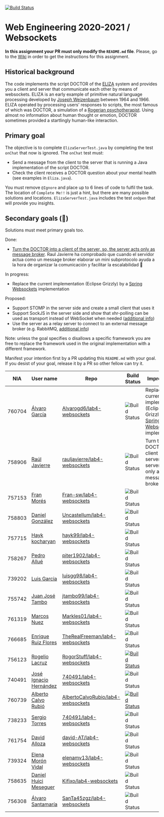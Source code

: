 [![Build Status](https://travis-ci.com/UNIZAR-30246-WebEngineering/lab4-websockets.svg?branch=master)](https://travis-ci.com/UNIZAR-30246-WebEngineering/lab4-websockets)
# Web Engineering 2020-2021 / Websockets
**In this assignment your PR must only modify the `README.md` file**.
Please, go to the [Wiki](https://github.com/UNIZAR-30246-WebEngineering/lab4-websockets/wiki) in order to get the instructions for this assignment.

## Historical background

The code implements the script DOCTOR of the [ELIZA](https://en.wikipedia.org/wiki/ELIZA) system and provides you a client and server that communicate each other by means of websockets. 
ELIZA is an early example of primitive natural language processing developed by [Joseph Weizenbaum](https://en.wikipedia.org/wiki/Joseph_Weizenbaum) between 1964 and 1966. 
ELIZA operated by processing users' responses to scripts, the most famous of which was DOCTOR, a simulation of a [Rogerian psychotherapist](https://en.wikipedia.org/wiki/Person-centered_therapy). 
Using almost no information about human thought or emotion, DOCTOR sometimes provided a startlingly human-like interaction.

## Primary goal

The objective is to complete `ElizaServerTest.java` by completing the test `onChat` that now is ignored. 
The `onChat` test must:
* Send a message from the client to the server that is running a Java implementation of the script DOCTOR.
* Check the client receives a DOCTOR question about your mental health (see examples in `Eliza.java`). 

You must remove `@Ignore` and place up to 6 lines of code to fulfil the task. 
The location of `Complete Me!!` is just a hint, but there are many possible solutions and locations.
`ElizaServerTest.java` includes the test `onOpen` that will provide you insights. 

## Secondary goals (:gift:)

Solutions must meet primary goals too. 

Done:

- [Turn the DOCTOR into a client of the server, so, the server acts only as message broker](https://github.com/rauljavierre/lab4-websockets/tree/test). Raul Javierre ha comprobado que cuando el servidor actua como un message broker elaborar un mini subprotocolo ayuda a la hora de organizar la comunicación y facilitar la escalabilidad :gift:

In progress:

- Replace the current implementation (Eclipse Grizzly) by a [Spring Websockets](https://docs.spring.io/spring-framework/docs/current/reference/html/web.html#websocket) implementation

Proposed:

- Support STOMP in the server side and create a small client that uses it
- Support SockJS in the server side and show that xhr-polling can be used as transport instead of WebSocket when needed ([additional info](https://docs.spring.io/spring-framework/docs/current/reference/html/web.html#websocket-fallback-sockjs-client))
- Use the server as a relay server to connect to an external message broker (e.g. RabbitMQ, [additional info](https://docs.spring.io/spring-framework/docs/current/reference/html/web.html#websocket-stomp-handle-broker-relay)) 

Note: unless the goal specifies o disallows a specific framework you are free to replace the framework used in the original implementation with a different framework.

Manifest your intention first by a PR updating this `README.md` with your goal.
If you desist of your goal, release it by a PR so other fellow can try it. 

| NIA    | User name | Repo | Build Status | Improvement | Score
|--------|-----------|------|--------------|-------------|--------
| 760704 |[Álvaro García](https://github.com/Alvarogd6)|[Alvarogd6/lab4-websockets](https://github.com/Alvarogd6/lab4-websockets/tree/test)|![Build Status](https://travis-ci.com/Alvarogd6/lab4-websockets.svg?branch=test)|Replace the current implementation (Eclipse Grizzly) by a [Spring Websockets](https://docs.spring.io/spring-framework/docs/current/reference/html/web.html#websocket) implementation|
| 758906 |[Raúl Javierre](https://github.com/rauljavierre)|[rauljavierre/lab4-websockets](https://github.com/rauljavierre/lab4-websockets/tree/test)|![Build Status](https://travis-ci.com/rauljavierre/lab4-websockets.svg?branch=test)|Turn the DOCTOR into a client of the server, so, the server acts only as message broker| :gift:
| 757153 |[Fran Morés](https://github.com/Fran-sw) |[Fran-sw/lab4-websockets](https://github.com/Fran-sw/lab4-websockets/tree/test)      |![Build Status](https://travis-ci.com/Fran-sw/lab4-websockets.svg?branch=test)| |                      |
| 758803 |[Daniel González](https://github.com/Uncastellum/) |[Uncastellum/lab4-websockets](https://github.com/Uncastellum/lab4-websockets/tree/test)      |![Build Status](https://travis-ci.com/Uncastellum/lab4-websockets.svg?branch=test)| |                      |
| 757715 |[Hayk kocharyan](https://github.com/hayk99) |[hayk99/lab4-websockets](https://github.com/hayk99/lab4-websockets/tree/test)      |![Build Status](https://travis-ci.com/hayk99/lab4-websockets.svg?branch=test)| |                      |
| 758267 |[Pedro Allué](https://github.com/piter1902) |[piter1902/lab4-websockets](https://github.com/piter1902/lab4-websockets/tree/test)      |![Build Status](https://travis-ci.com/piter1902/lab4-websockets.svg?branch=test)| |                      |
| 739202 |[Luis Garcia](https://github.com/luisgg98) |[luisgg98/lab4-websockets](https://github.com/luisgg98/lab4-websockets/tree/test)      |![Build Status](https://travis-ci.com/luisgg98/lab4-websockets.svg?branch=test)| |                      |
| 755742 |[Juan José Tambo](https://github.com/jtambo99) |[jtambo99/lab4-websockets](https://github.com/jtambo99/lab4-websockets/tree/test)      |![Build Status](https://www.travis-ci.com/jtambo99/lab4-websockets.svg?branch=test)| |                      |
| 761319 |[Marcos Nuez](https://github.com/Markles01) |[Markles01/lab4-websockets](https://github.com/Markles01/lab4-websockets/tree/test)      |![Build Status](https://travis-ci.com/Markles01/lab4-websockets.svg?branch=test)| |                      |
| 766685 |[Enrique Ruiz Flores](https://github.com/TheRealFreeman)|[TheRealFreeman/lab4-websockets](https://github.com/TheRealFreeman/lab4-websockets/tree/test)|![Build Status](https://travis-ci.com/TheRealFreeman/lab4-websockets.svg?branch=test)| |                      |
| 756123 |[Rogelio Lacruz](https://github.com/RogorStuff)|[RogorStuff/lab4-websockets](https://github.com/RogorStuff/lab4-websockets/tree/test) |[![Build Status](https://travis-ci.org/RogorStuff/lab4-websockets.svg)](https://travis-ci.org/RogorStuff/lab4-websockets)| |                      |
| 740491 |[José Ignacio Hernández](https://github.com/740491)|[740491/lab4-websockets](https://github.com/740491/lab4-websockets/tree/test)| ![Build Status](https://travis-ci.com/740491/lab4-websockets.svg?branch=test)|  |
| 760739 |[Alberto Calvo Rubió](https://github.com/AlbertoCalvoRubio)|[AlbertoCalvoRubio/lab4-websockets](https://github.com/AlbertoCalvoRubio/lab4-websockets/tree/test)|[![Build Status](https://travis-ci.com/AlbertoCalvoRubio/lab4-websockets.svg?branch=test)](https://travis-ci.com/AlbertoCalvoRubio/lab4-websockets)|  | |
| 738233 |[Sergio Torres](https://github.com/cul3bro)|[740491/lab4-websockets](https://github.com/cul3bro/lab4-websockets/tree/test)| ![Build Status](https://travis-ci.com/cul3bro/lab4-websockets.svg?branch=test)|  |
| 761754 |[David Alloza](https://github.com/david-AT)|[david-AT/lab4-websockets](https://github.com/david-AT/lab4-websockets/tree/test)| ![Build Status](https://travis-ci.com/david-AT/lab4-websockets.svg?branch=test)|  |
| 739324 |[Elena Morón Vidal](https://github.com/elenamv13)|[elenamv13/lab4-websockets](https://github.com/elenamv13/lab4-websockets/tree/test)| ![Build Status](https://travis-ci.com/elenamv13/lab4-websockets.svg?branch=test)|  |
| 758635 |[Daniel Huici Meseguer](https://github.com/Kifixo)|[Kifixo/lab4-websockets](https://github.com/Kifixo/lab4-websockets/tree/test)| ![Build Status](https://travis-ci.com/Kifixo/lab4-websockets.svg?branch=test)|  |
| 756308 |[Álvaro Santamaría](https://github.com/SanTa45zgz)|[SanTa45zgz/lab4-websockets](https://github.com/SanTa45zgz/lab4-websockets/tree/test)| ![Build Status](https://travis-ci.com/SanTa45zgz/lab4-websockets.svg?branch=test)|  |
